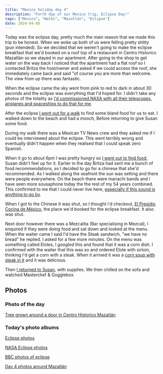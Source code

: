 ```yaml
---
title: "Mexico holiday day 4"
description: "Forth day of our Mexico trip, Eclipse Day!"
tags: ["Mexico", "Walks", "Mazatlán", "Eclipse"]
date: 2024-04-08
---
```


Today was the eclipse day, pretty much the main reason that we made this trip to be honest. When we woke up both of us were felling pretty shitty (pun intended). So we decided that we weren't going to make the eclipse breakfast that we'd booked on a roof top of a restaurant in Centro Historico Mazatlán so we stayed in our apartment. After going to the shop to get water on the way back I noticed that the apartment had a flat roof so I contacted Britza the host/owner and asked if we could access the roof, she immediately came back and said "of course you are more than welcome. The view from up there was fantastic.

When the eclipse came the sky went from pink to red to dark in about 30 seconds and the eclipse was everything that I'd hoped for. I didn't take any photos of the totality as [I'd commissioned NASA with all their telescopes, airplanes and spaceships to do that for me](https://flickr.com/photos/nasahqphoto/53641523513).

After the eclipse [I went out for a walk](https://www.strava.com/activities/11137779891) to find some bland food for us to eat. I walked down to the beach and had a mooch, Before returning to give Susan some food.

During my walk there was a Mexican TV News crew and they asked me if I could be interviewed about the eclipse. This went terribly wrong and eventually didn't happen when they realised that I could speak zero Spanish.

When it go to about 6pm I was pretty hungry so [I went out to find food](https://www.strava.com/activities/11138715202), Susan didn't feel up for it. Earlier in the day Britza had sent me a bunch of food recommendations, so I decided to go for a chinese that she'd recommended. As I walked along the seafront the sun was setting and there were people everywhere. On the beach there were mariachi bands and I have seen more sousaphone today the the rest of my 54 years combined. This confirmed to me that I could never live here, [especially if this sound is anything to go by](https://flickr.com/photos/dletorey/53640745367/in/album-72177720316085372/).

When I got to the Chinese it was shut, so I thought i'd checkout, [El Presidio Cocina de México](https://maps.app.goo.gl/536nsVRAqX9vLYLx6), the place we'd booked for the eclipse breakfast. It also was shut.

Next door however there was a Mezcalita (Bar specialising in Mezcal), I enquired if they were doing food and sat down and looked at the menu. When the waiter came I said I'd have the Steak sandwich, "we have no bread" he replied. I asked for a few more minutes. On the menu was something called Elotes, I _googled_ this and found that it was a corn dish. I confirmed with the waiter that this was so and ordered Elote with sirloin, thinking I'd get a corn with a steak. When it arrived it was a [corn soup with steak in it](https://flickr.com/photos/dletorey/53642080090/in/album-72177720316085372/) and it was delicious.

Then [I returned to Susan](https://www.strava.com/activities/11139011188), with supplies. We then chilled on the sofa and watched Masterchef & Gogglebox.

## Photos

### Photo of the day

[Tree grown around a door in Centro Historico Mazatlán](https://flickr.com/photos/dletorey/53640740442/in/album-72177720316085372/)

### Today's photo albums

[Eclipse photos](https://flickr.com/photos/dletorey/albums/72177720316090626)

[NASA Eclipse photos](https://flickr.com/photos/nasahqphoto/albums/72177720315879304/with/53636351001)

[BBC photos of eclipse](https://www.bbc.co.uk/news/resources/idt-30cbf852-1282-4ed9-9ec9-c9144ed9c8fb)

[Day 4 photos around Mazatlán](https://flickr.com/photos/dletorey/albums/72177720316085372)
